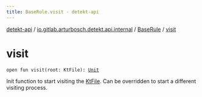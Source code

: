 ```yaml
---
title: BaseRule.visit - detekt-api
---
```


[detekt-api](../../index.html) / [io.gitlab.arturbosch.detekt.api.internal](../index.html) / [BaseRule](index.html) / [visit](./visit.html)

# visit

`open fun visit(root: KtFile): `[`Unit`](https://kotlinlang.org/api/latest/jvm/stdlib/kotlin/-unit/index.html)

Init function to start visiting the [KtFile](#).
Can be overridden to start a different visiting process.

